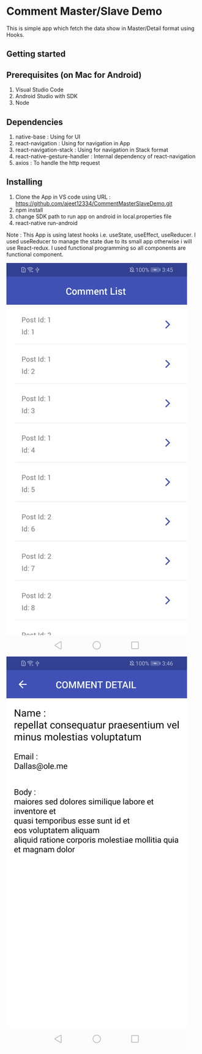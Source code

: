 # Comment Master/Slave Demo
This is simple app which fetch the data show in Master/Detail format using Hooks.

## Getting started

## Prerequisites (on Mac for Android)
1. Visual Studio Code
2. Android Studio with SDK
3. Node 

## Dependencies
1. native-base : Using for UI 
2. react-navigation : Using for navigation in App
3. react-navigation-stack : Using for navigation in Stack format
4. react-native-gesture-handler : Internal dependency of react-navigation
5. axios : To handle the http request

## Installing
1. Clone the App in VS code using URL : https://github.com/ajeet12334/CommentMasterSlaveDemo.git
1. npm install
2. change SDK path to run app on android in local.properties file
3. react-native run-android

Note : This App is using latest hooks i.e. useState, useEffect, useReducer. I used useReducer to manage the state due to its small app otherwise i will use React-redux. I used functional programming so all components are functional component.

![alt text](https://github.com/ajeet12334/CommentMasterSlaveDemo/blob/master/list.png)
![alt text](https://github.com/ajeet12334/CommentMasterSlaveDemo/blob/master/detail.png)
